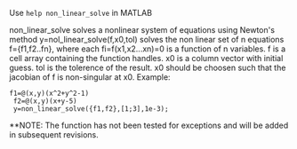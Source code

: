 Use `help non_linear_solve` in MATLAB

non_linear_solve solves a nonlinear system of  equations using
  Newton's method
  y=nol_linear_solve(f,x0,tol) solves the non linear set of n equations
  f={f1,f2..fn}, where each fi=f(x1,x2...xn)=0 is a function of n
  variables. f is a cell array containing the function handles. x0 is a
  column vector with initial guess. tol is the tolerence of the result.
  x0 should be choosen such that the jacobian of f is non-singular at
  x0. 
 Example:
   ```
   f1=@(x,y)(x^2+y^2-1)
    f2=@(x,y)(x+y-5)
    y=non_linear_solve({f1,f2},[1;3],1e-3);
   
   ```
 
 **NOTE: The function has not been tested for exceptions and will be
 added in subsequent revisions.
